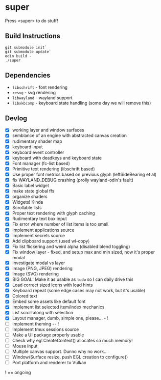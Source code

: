 # super
Press &lt;super> to do stuff!

## Build Instructions
```
git submodule init`
git submodule update`
odin build -
./super
```

## Dependencies
- `libschrift` - font rendering 
- `resvg` - svg rendering 
- `libwayland` - wayland support
- `libxkbcomp` - keyboard state handling (some day we will remove this)

## Devlog
- [x] working layer and window surfaces
- [x] semblance of an engine with abstracted canvas creation
- [x] rudimentary shader map
- [x] keyboard input 
- [x] keyboard event controller 
- [x] keyboard with deadkeys and keyboard state
- [x] Font manager (fc-list based)
- [x] Primitive text rendering (libschrift based)
- [x] Use proper font metrics based on previous glyph (leftSideBearing et al)
- [x] fix WAYLAND_DEBUG crashing (prolly wayland-odin's fault)
- [x] Basic label widget
- [x] make state global ffs
- [x] organize shaders
- [x] Widgets! Kinda
- [x] Scrollable lists
- [x] Proper text rendering with glyph caching
- [x] Rudimentary text box input
- [x] Fix error where number of list items is too small.
- [x] Implement applications source 
- [x] Implement secrets source
- [x] Add clipboard support (used wl-copy)
- [x] Fix list flickering and weird alpha (disabled blend toggling)
- [x] Fix window layer - fixed, and setup max and min sized, now it's proper modal
- [x] Investigate modal vs layer
- [x] Image (PNG, JPEG) rendering
- [x] Image (SVG) rendering
- [x] BIG GOAL: Make it as usable as `tudo` so I can daily drive this
- [x] Load correct sized icons with load hints
- [x] Keyboard repeat (some edge cases may not work, but it's usable) 
- [x] Colored text
- [x] Embed some assets like default font 
- [x] Implement list selected item/index mechanics
- [x] List scroll along with selection
- [x] Layout manager, dumb, simple one, please... - !
- [ ] Implement theming -- !
- [ ] Implement tmux sessions source
- [ ] Make a UI package properly usable
- [ ] Check why egl.CreateContext() allocates so much memory! 
- [ ] Mouse input
- [ ] Multiple canvas support. Dunno why no work...
- [ ] Window/Surface resize, push EGL creation to configure()
- [ ] Port platform and renderer to Vulkan

! == ongoing
